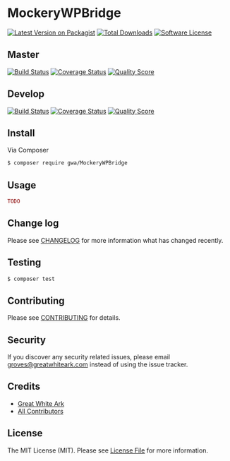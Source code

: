 # MockeryWPBridge

[![Latest Version on Packagist](https://img.shields.io/packagist/v/gwa/MockeryWPBridge.svg?style=flat-square)](https://packagist.org/packages/gwa/MockeryWPBridge)
[![Total Downloads](https://img.shields.io/packagist/dt/gwa/MockeryWPBridge.svg?style=flat-square)](https://packagist.org/packages/gwa/MockeryWPBridge)
[![Software License](https://img.shields.io/badge/license-MIT-brightgreen.svg?style=flat-square)](LICENSE)

## Master

[![Build Status](https://img.shields.io/travis/gwa/MockeryWPBridge/master.svg?style=flat-square)](https://travis-ci.org/gwa/MockeryWPBridge)
[![Coverage Status](https://img.shields.io/scrutinizer/coverage/g/gwa/MockeryWPBridge.svg?style=flat-square)](https://scrutinizer-ci.com/g/gwa/MockeryWPBridge/code-structure)
[![Quality Score](https://img.shields.io/scrutinizer/g/gwa/MockeryWPBridge.svg?style=flat-square)](https://scrutinizer-ci.com/g/gwa/MockeryWPBridge)

## Develop

[![Build Status](https://img.shields.io/travis/gwa/MockeryWPBridge/master.svg?style=flat-square)](https://travis-ci.org/gwa/MockeryWPBridge)
[![Coverage Status](https://img.shields.io/scrutinizer/coverage/g/gwa/MockeryWPBridge.svg?style=flat-square)](https://scrutinizer-ci.com/g/gwa/MockeryWPBridge/code-structure)
[![Quality Score](https://img.shields.io/scrutinizer/g/gwa/MockeryWPBridge.svg?style=flat-square)](https://scrutinizer-ci.com/g/gwa/MockeryWPBridge)

## Install

Via Composer

``` bash
$ composer require gwa/MockeryWPBridge
```

## Usage

``` php
TODO
```

## Change log

Please see [CHANGELOG](CHANGELOG.md) for more information what has changed recently.

## Testing

``` bash
$ composer test
```

## Contributing

Please see [CONTRIBUTING](CONTRIBUTING.md) for details.

## Security

If you discover any security related issues, please email groves@greatwhiteark.com instead of using the issue tracker.

## Credits

- [Great White Ark](https://github.com/gwa)
- [All Contributors](../../contributors)

## License

The MIT License (MIT). Please see [License File](LICENSE.md) for more information.
